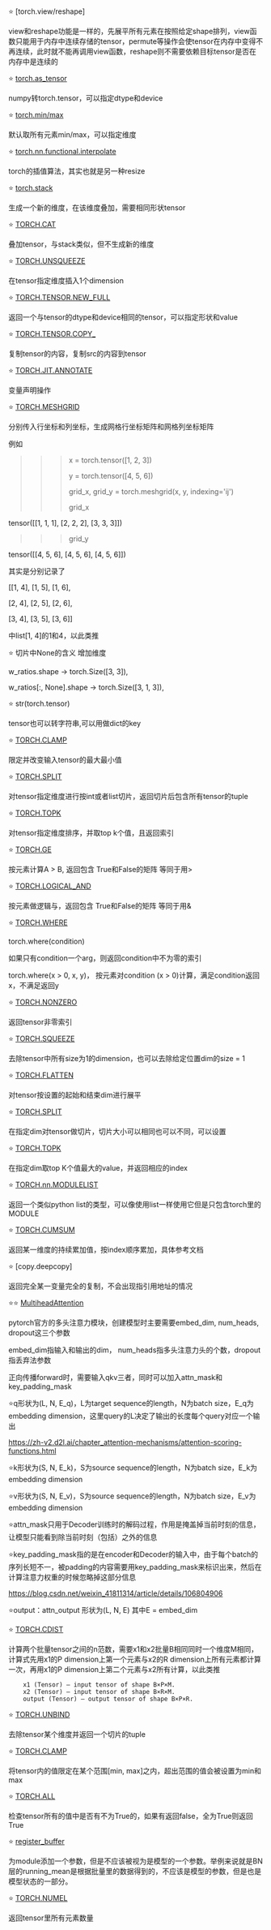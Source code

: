 ⭐ [torch.view/reshape]

view和reshape功能是一样的，先展平所有元素在按照给定shape排列，view函数只能用于内存中连续存储的tensor，permute等操作会使tensor在内存中变得不再连续，此时就不能再调用view函数，reshape则不需要依赖目标tensor是否在内存中是连续的

⭐ [torch.as_tensor](https://pytorch.org/docs/stable/generated/torch.as_tensor.html?highlight=torch%20as_tensor#torch.as_tensor)

numpy转torch.tensor，可以指定dtype和device

⭐ [torch.min/max](https://pytorch.org/docs/stable/generated/torch.min.html?highlight=torch%20min#torch.min)

默认取所有元素min/max，可以指定维度

⭐ [torch.nn.functional.interpolate](https://pytorch.org/docs/stable/generated/torch.nn.functional.interpolate.html?highlight=torch%20nn%20functional%20interpolate#torch.nn.functional.interpolate)

torch的插值算法，其实也就是另一种resize

⭐ [torch.stack](https://pytorch.org/docs/stable/generated/torch.stack.html?highlight=torch%20stack#torch.stack)

生成一个新的维度，在该维度叠加，需要相同形状tensor

⭐ [TORCH.CAT](https://pytorch.org/docs/stable/generated/torch.cat.html?highlight=torch%20cat#torch.cat)

叠加tensor，与stack类似，但不生成新的维度

⭐ [TORCH.UNSQUEEZE](https://pytorch.org/docs/stable/generated/torch.unsqueeze.html#torch.unsqueeze)

在tensor指定维度插入1个dimension

⭐ [TORCH.TENSOR.NEW_FULL](https://pytorch.org/docs/stable/generated/torch.Tensor.new_full.html?highlight=new_full#torch.Tensor.new_full)

返回一个与tensor的dtype和device相同的tensor，可以指定形状和value

⭐ [TORCH.TENSOR.COPY_](https://pytorch.org/docs/stable/generated/torch.Tensor.copy_.html?highlight=copy_#torch.Tensor.copy_)

复制tensor的内容，复制src的内容到tensor

⭐ [TORCH.JIT.ANNOTATE](https://pytorch.org/docs/stable/generated/torch.jit.annotate.html?highlight=torch%20jit%20annotate#torch.jit.annotate)

变量声明操作

⭐ [TORCH.MESHGRID](https://pytorch.org/docs/stable/generated/torch.meshgrid.html?highlight=torch%20meshgrid#torch.meshgrid)

分别传入行坐标和列坐标，生成网格行坐标矩阵和网格列坐标矩阵

例如
>>> x = torch.tensor([1, 2, 3])
>>> 
>>> y = torch.tensor([4, 5, 6])
>>> 
>>> grid_x, grid_y = torch.meshgrid(x, y, indexing='ij')
>>> 
>>> grid_x
>>> 
tensor([[1, 1, 1],
        [2, 2, 2],
        [3, 3, 3]])
>>> grid_y
>>> 
tensor([[4, 5, 6],
        [4, 5, 6],
        [4, 5, 6]])
        
其实是分别记录了

[[1, 4], [1, 5], [1, 6],

[2, 4], [2, 5], [2, 6],

[3, 4], [3, 5], [3, 6]]

中list[1, 4]的1和4，以此类推

⭐ 切片中None的含义 增加维度

w_ratios.shape       ->     torch.Size([3, 3]),

w_ratios[:, None].shape   ->  torch.Size([3, 1, 3]),

⭐ str(torch.tensor)

tensor也可以转字符串,可以用做dict的key

⭐ [TORCH.CLAMP](https://pytorch.org/docs/stable/generated/torch.clamp.html#torch-clamp)

限定并改变输入tensor的最大最小值

⭐ [TORCH.SPLIT](https://pytorch.org/docs/stable/generated/torch.split.html#torch.split)

对tensor指定维度进行按int或者list切片，返回切片后包含所有tensor的tuple

⭐ [TORCH.TOPK](https://pytorch.org/docs/stable/generated/torch.topk.html#torch.topk)

对tensor指定维度排序，并取top k个值，且返回索引

⭐ [TORCH.GE](https://pytorch.org/docs/stable/generated/torch.ge.html?highlight=torch%20ge#torch.ge)

按元素计算A > B, 返回包含 True和False的矩阵  等同于用>

⭐ [TORCH.LOGICAL_AND](https://pytorch.org/docs/stable/generated/torch.logical_and.html?highlight=torch%20logical_and#torch.logical_and)

按元素做逻辑与，返回包含 True和False的矩阵    等同于用&

⭐ [TORCH.WHERE](https://pytorch.org/docs/stable/generated/torch.where.html?highlight=torch%20where#torch.where)

torch.where(condition)

如果只有condition一个arg，则返回condition中不为零的索引

torch.where(x > 0, x, y)， 按元素对condition (x > 0)计算，满足condition返回x，不满足返回y

⭐ [TORCH.NONZERO](https://pytorch.org/docs/stable/generated/torch.nonzero.html#torch.nonzero)

返回tensor非零索引

⭐ [TORCH.SQUEEZE](https://pytorch.org/docs/stable/generated/torch.squeeze.html?highlight=squeeze#torch.squeeze)

去除tensor中所有size为1的dimension，也可以去除给定位置dim的size = 1

⭐ [TORCH.FLATTEN](https://pytorch.org/docs/stable/generated/torch.flatten.html?highlight=flatten#torch.flatten)

对tensor按设置的起始和结束dim进行展平

⭐ [TORCH.SPLIT](https://pytorch.org/docs/stable/generated/torch.split.html#torch.split)

在指定dim对tensor做切片，切片大小可以相同也可以不同，可以设置

⭐ [TORCH.TOPK](https://pytorch.org/docs/stable/generated/torch.topk.html#torch.topk)

在指定dim取top K个值最大的value，并返回相应的index

⭐ [TORCH.nn.MODULELIST](https://pytorch.org/docs/stable/generated/torch.nn.ModuleList.html?highlight=modulelist#torch.nn.ModuleList)

返回一个类似python list的类型，可以像使用list一样使用它但是只包含torch里的MODULE

⭐ [TORCH.CUMSUM](https://pytorch.org/docs/stable/generated/torch.cumsum.html#torch.cumsum)

返回某一维度的持续累加值，按index顺序累加，具体参考文档

⭐ [copy.deepcopy]

返回完全某一变量完全的复制，不会出现指引用地址的情况

⭐⭐ [MultiheadAttention](https://pytorch.org/docs/stable/generated/torch.nn.MultiheadAttention.html?highlight=multiheadattention#torch.nn.MultiheadAttention)

pytorch官方的多头注意力模块，创建模型时主要需要embed_dim, num_heads, dropout这三个参数

embed_dim指输入和输出的dim， num_heads指多头注意力头的个数，dropout指丢弃法参数

正向传播forward时，需要输入qkv三者，同时可以加入attn_mask和key_padding_mask

⭐q形状为(L, N, E_q)，L为target sequence的length，N为batch size，E_q为embedding dimension，这里query的L决定了输出的长度每个query对应一个输出

https://zh-v2.d2l.ai/chapter_attention-mechanisms/attention-scoring-functions.html

⭐k形状为(S, N, E_k)，S为source sequence的length，N为batch size，E_k为embedding dimension 

⭐v形状为(S, N, E_v)，S为source sequence的length，N为batch size，E_v为embedding dimension 

⭐attn_mask只用于Decoder训练时的解码过程，作用是掩盖掉当前时刻的信息，让模型只能看到除当前时刻（包括）之外的信息

⭐key_padding_mask指的是在encoder和Decoder的输入中，由于每个batch的序列长短不一，被padding的内容需要用key_padding_mask来标识出来，然后在计算注意力权重的时候忽略掉这部分信息

https://blog.csdn.net/weixin_41811314/article/details/106804906

⭐output：attn_output 形状为(L, N, E) 其中E = embed_dim

⭐ [TORCH.CDIST](https://pytorch.org/docs/stable/generated/torch.cdist.html?highlight=cdist#torch.cdist)

计算两个批量tensor之间的n范数，需要x1和x2批量B相同同时一个维度M相同，计算式先用x1的P dimension上第一个元素与x2的R dimension上所有元素都计算一次，再用x1的P dimension上第二个元素与x2所有计算，以此类推

        x1 (Tensor) – input tensor of shape B×P×M.
        x2 (Tensor) – input tensor of shape B×R×M.
        output (Tensor) – output tensor of shape B×P×R.
        
⭐ [TORCH.UNBIND](https://pytorch.org/docs/stable/generated/torch.unbind.html#torch.unbind)       

去除tensor某个维度并返回一个切片的tuple

⭐ [TORCH.CLAMP](https://pytorch.org/docs/stable/generated/torch.clamp.html?highlight=clamp#torch.clamp)       

将tensor内的值限定在某个范围[min, max]之内，超出范围的值会被设置为min和max

⭐ [TORCH.ALL](https://pytorch.org/docs/stable/generated/torch.all.html#torch.all)       

检查tensor所有的值中是否有不为True的，如果有返回false，全为True则返回True

⭐ [register_buffer](https://pytorch.org/docs/stable/generated/torch.nn.Module.html?highlight=register_buffer#torch.nn.Module.register_buffer)       

为module添加一个参数，但是不应该被视为是模型的一个参数。举例来说就是BN层的running_mean是根据批量里的数据得到的，不应该是模型的参数，但是也是模型状态的一部分。

⭐ [TORCH.NUMEL](https://pytorch.org/docs/stable/generated/torch.numel.html#torch.numel)       

返回tensor里所有元素数量


